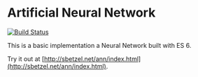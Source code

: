 # Artificial Neural Network

[![Build Status](https://travis-ci.org/Snaze/ann.svg?branch=master)](https://travis-ci.org/Snaze/ann)

This is a basic implementation a Neural Network built with ES 6.

Try it out at [http://sbetzel.net/ann/index.html](http://sbetzel.net/ann/index.html).